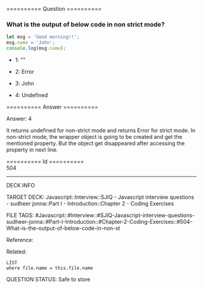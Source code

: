 ========== Question ==========  

### What is the output of below code in non strict mode?

```javascript
let msg = 'Good morning!!';
msg.name = 'John';
console.log(msg.name);
```

-   1: ""

-   2: Error

-   3: John

-   4: Undefined  

========== Answer ==========  

Answer: 4

It returns undefined for non-strict mode and returns Error for strict mode. In non-strict mode, the wrapper object is going to be created and get the mentioned property. But the object get disappeared after accessing the property in next line.

========== Id ==========  
504

---

DECK INFO

TARGET DECK: Javascript::Interview::SJIQ - Javascript interview questions - sudheer jonna::Part I - Introduction::Chapter 2 - Coding Exercises

FILE TAGS: #Javascript::#Interview::#SJIQ-Javascript-interview-questions-sudheer-jonna::#Part-I-Introduction::#Chapter-2-Coding-Exercises::#504-What-is-the-output-of-below-code-in-non-st

Reference:

Related:

```dataview
LIST
where file.name = this.file.name
```

QUESTION STATUS: Safe to store
